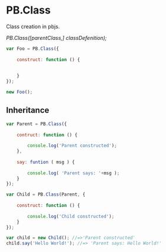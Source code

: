 # PB.Class

Class creation in pbjs.

*PB.Class([parentClass,] classDefenition);*

~~~js
var Foo = PB.Class({
	
	construct: function () {
		
		
	}
});

new Foo();
~~~

## Inheritance

~~~js
var Parent = PB.Class({
	
	contruct: function () {
		
		console.log('Parent constructed');
	},
	
	say: funtion ( msg ) {
		
		console.log( 'Parent says: '+msg );
	}
});

var Child = PB.Class(Parent, {
	
	construct: function () {
		
		console.log('Child constructed');
	}
});

var child = new Child(); //=>'Parent constructed'
child.say('Hello World!'); //=> 'Parent says: Hello World!'
~~~